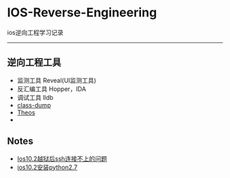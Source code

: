# IOS-Reverse-Engineering
ios逆向工程学习记录

---

## 逆向工程工具

- 监测工具 Reveal(UI监测工具)
- 反汇编工具 Hopper，IDA
- 调试工具 lldb
- [class-dump](/classdump.md)
- [Theos]()
- ​

## Notes

- [Ios10.2越狱后ssh连接不上的问题](/ssh.md)
- [ios10.2安装python2.7](/python.md)